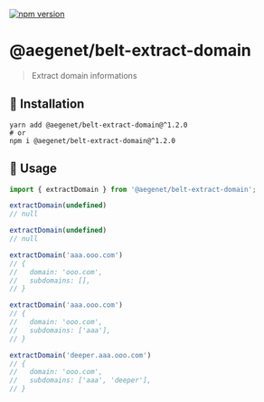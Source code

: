 [![npm version](https://img.shields.io/npm/v/@aegenet/belt-extract-domain.svg)](https://www.npmjs.com/package/@aegenet/belt-extract-domain)
<br>

# @aegenet/belt-extract-domain

> Extract domain informations

## 💾 Installation

```shell
yarn add @aegenet/belt-extract-domain@^1.2.0
# or
npm i @aegenet/belt-extract-domain@^1.2.0
```

## 📝 Usage

```typescript
import { extractDomain } from '@aegenet/belt-extract-domain';

extractDomain(undefined)
// null

extractDomain(undefined)
// null

extractDomain('aaa.ooo.com')
// {
//   domain: 'ooo.com',
//   subdomains: [],
// }

extractDomain('aaa.ooo.com')
// {
//   domain: 'ooo.com',
//   subdomains: ['aaa'],
// }

extractDomain('deeper.aaa.ooo.com')
// {
//   domain: 'ooo.com',
//   subdomains: ['aaa', 'deeper'],
// }
```
